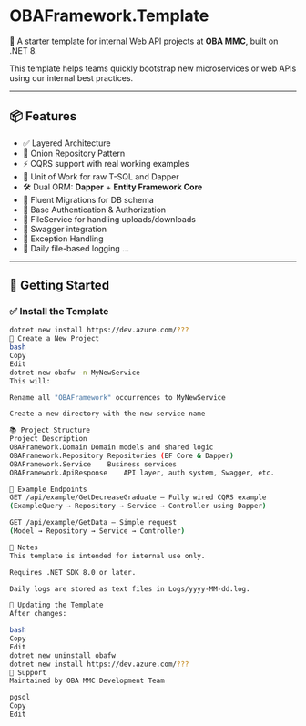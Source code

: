 # OBAFramework.Template

🧱 A starter template for internal Web API projects at **OBA MMC**, built on .NET 8.

This template helps teams quickly bootstrap new microservices or web APIs using our internal best practices.

---

## 📦 Features

- ✅ Layered Architecture
- 🧅 Onion Repository Pattern
- ⚡ CQRS support with real working examples
- 🔄 Unit of Work for raw T-SQL and Dapper
- 🛠️ Dual ORM: **Dapper** + **Entity Framework Core**
- 🧬 Fluent Migrations for DB schema
- 👤 Base Authentication & Authorization
- 📁 FileService for handling uploads/downloads
- 📄 Swagger integration
- 🚨 Exception Handling
- 📝 Daily file-based logging
...
---

## 🚀 Getting Started

### ✅ Install the Template

```bash
dotnet new install https://dev.azure.com/???
📂 Create a New Project
bash
Copy
Edit
dotnet new obafw -n MyNewService
This will:

Rename all "OBAFramework" occurrences to MyNewService

Create a new directory with the new service name

📚 Project Structure
Project	Description
OBAFramework.Domain	Domain models and shared logic
OBAFramework.Repository	Repositories (EF Core & Dapper)
OBAFramework.Service	Business services
OBAFramework.ApiResponse	API layer, auth system, Swagger, etc.

🧪 Example Endpoints
GET /api/example/GetDecreaseGraduate — Fully wired CQRS example
(ExampleQuery → Repository → Service → Controller using Dapper)

GET /api/example/GetData — Simple request
(Model → Repository → Service → Controller)

📌 Notes
This template is intended for internal use only.

Requires .NET SDK 8.0 or later.

Daily logs are stored as text files in Logs/yyyy-MM-dd.log.

🔄 Updating the Template
After changes:

bash
Copy
Edit
dotnet new uninstall obafw
dotnet new install https://dev.azure.com/???
🙋 Support
Maintained by OBA MMC Development Team

pgsql
Copy
Edit

